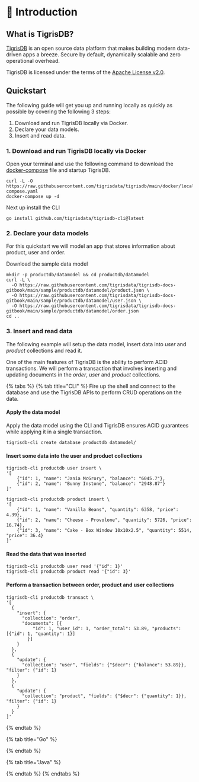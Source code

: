 # 🚀 Introduction

## What is TigrisDB?

[TigrisDB](https://github.com/tigrisdata/tigrisdb) is an open source data platform that makes building modern data-driven apps a breeze. Secure by default, dynamically scalable and zero operational overhead.

TigrisDB is licensed under the terms of the [Apache License v2.0](http://www.apache.org/licenses/LICENSE-2.0).

## Quickstart

The following guide will get you up and running locally as quickly as possible by covering the following 3 steps:

1. Download and run TigrisDB locally via Docker.
2. Declare your data models.
3. Insert and read data.

### 1. Download and run TigrisDB locally via Docker

Open your terminal and use the following command to download the [docker-compose](https://raw.githubusercontent.com/tigrisdata/tigrisdb/main/docker/local/docker-compose.yaml) file and startup TigrisDB.

```shell
curl -L -O https://raw.githubusercontent.com/tigrisdata/tigrisdb/main/docker/local/docker-compose.yaml
docker-compose up -d
```

Next up install the CLI

```shell
go install github.com/tigrisdata/tigrisdb-cli@latest
```

### 2. Declare your data models

For this quickstart we will model an app that stores information about product, user and order.

Download the sample data model

```shell-session
mkdir -p productdb/datamodel && cd productdb/datamodel
curl -L \
  -O https://raw.githubusercontent.com/tigrisdata/tigrisdb-docs-gitbook/main/sample/productdb/datamodel/product.json \
  -O https://raw.githubusercontent.com/tigrisdata/tigrisdb-docs-gitbook/main/sample/productdb/datamodel/user.json \
  -O https://raw.githubusercontent.com/tigrisdata/tigrisdb-docs-gitbook/main/sample/productdb/datamodel/order.json
cd ..
```

### 3. Insert and read data

The following example will setup the data model, insert data into _user_ and _product_ collections and read it.

One of the main features of TigrisDB is the ability to perform ACID transactions. We will perform a transaction that involves inserting and updating documents in the _order_, _user_ and _product_ collections.

{% tabs %}
{% tab title="CLI" %}
Fire up the shell and connect to the database and use the TigrisDB APIs to perform CRUD operations on the data.

####

#### Apply the data model

Apply the data model using the CLI and TigrisDB ensures ACID guarantees while applying it in a single transaction.

```shell-session
tigrisdb-cli create database productdb datamodel/
```

####

#### Insert some data into the user and product collections

```shell-session
tigrisdb-cli productdb user insert \
'[
    {"id": 1, "name": "Jania McGrory", "balance": "6045.7"},
    {"id": 2, "name": "Bunny Instone", "balance": "2948.87"}
]'

tigrisdb-cli productdb product insert \
'[
    {"id": 1, "name": "Vanilla Beans", "quantity": 6358, "price": 4.39},
    {"id": 2, "name": "Cheese - Provolone", "quantity": 5726, "price": 16.74},
    {"id": 3, "name": "Cake - Box Window 10x10x2.5", "quantity": 5514, "price": 36.4}
]'
```

####

#### Read the data that was inserted

```
tigrisdb-cli productdb user read '{"id": 1}'
tigrisdb-cli productdb product read '{"id": 3}'
```

####

#### Perform a transaction between order, product and user collections

```
tigrisdb-cli productdb transact \
'[
  {
    "insert": {
      "collection": "order",
      "documents": [{
          "id": 1, "user_id": 1, "order_total": 53.89, "products": [{"id": 1, "quantity": 1}]
        }]
    }
  },
  {
    "update": {
      "collection": "user", "fields": {"$decr": {"balance": 53.89}}, "filter": {"id": 1}
    }
  },
  {
    "update": {
      "collection": "product", "fields": {"$decr": {"quantity": 1}}, "filter": {"id": 1}
    }
  }
]'
```
{% endtab %}

{% tab title="Go" %}

{% endtab %}

{% tab title="Java" %}

{% endtab %}
{% endtabs %}

